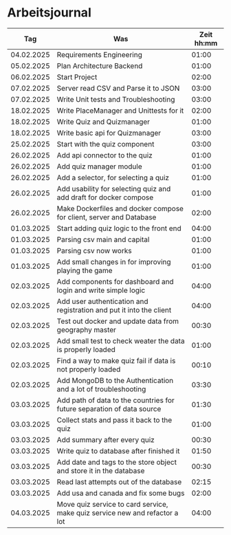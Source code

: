 # Arbeitsjournal

| **Tag**    | **Was**                                                                     | **Zeit** hh:mm |
| ---------- | --------------------------------------------------------------------------- | -------------- |
| 04.02.2025 | Requirements Engineering                                                    | 01:00          |
| 05.02.2025 | Plan Architecture Backend                                                   | 01:00          |
| 06.02.2025 | Start Project                                                               | 02:00          |
| 07.02.2025 | Server read CSV and Parse it to JSON                                        | 03:00          |
| 07.02.2025 | Write Unit tests and Troubleshooting                                        | 03:00          |
| 18.02.2025 | Write PlaceManager and Unittests for it                                     | 02:00          |
| 18.02.2025 | Write Quiz and Quizmanager                                                  | 01:00          |
| 18.02.2025 | Write basic api for Quizmanager                                             | 03:00          |
| 25.02.2025 | Start with the quiz component                                               | 03:00          |
| 26.02.2025 | Add api connector to the quiz                                               | 01:00          |
| 26.02.2025 | Add quiz manager module                                                     | 01:00          |
| 26.02.2025 | Add a selector, for selecting a quiz                                        | 01:00          |
| 26.02.2025 | Add usability for selecting quiz and add draft for docker compose           | 01:00          |
| 26.02.2025 | Make Dockerfiles and docker compose for client, server and Database         | 02:00          |
| 01.03.2025 | Start adding quiz logic to the front end                                    | 04:00          |
| 01.03.2025 | Parsing csv main and capital                                                | 01:00          |
| 01.03.2025 | Parsing csv now works                                                       | 01:00          |
| 01.03.2025 | Add small changes in for improving playing the game                         | 01:00          |
| 02.03.2025 | Add components for dashboard and login and write simple logic               | 04:00          |
| 02.03.2025 | Add user authentication and registration and put it into the client         | 04:00          |
| 02.03.2025 | Test out docker and update data from geography master                       | 00:30          |
| 02.03.2025 | Add small test to check weater the data is properly loaded                  | 01:00          |
| 02.03.2025 | Find a way to make quiz fail if data is not properly loaded                 | 00:10          |
| 02.03.2025 | Add MongoDB to the Authentication and a lot of troubleshooting              | 03:30          |
| 03.03.2025 | Add path of data to the countries for future separation of data source      | 01:30          |
| 03.03.2025 | Collect stats and pass it back to the quiz                                  | 01:00          |
| 03.03.2025 | Add summary after every quiz                                                | 00:30          |
| 03.03.2025 | Write quiz to database after finished it                                    | 01:50          |
| 03.03.2025 | Add date and tags to the store object and store it in the database          | 00:30          |
| 03.03.2025 | Read last attempts out of the database                                      | 02:15          |
| 03.03.2025 | Add usa and canada and fix some bugs                                        | 02:00          |
| 04.03.2025 | Move quiz service to card service, make quiz service new and refactor a lot | 04:00          |
